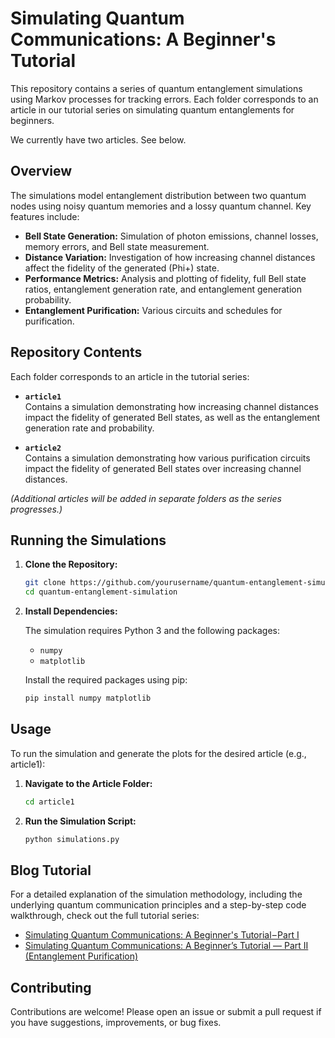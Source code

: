 # Simulating Quantum Communications: A Beginner's Tutorial

This repository contains a series of quantum entanglement simulations using Markov processes for tracking errors. Each folder corresponds to an article in our tutorial series on simulating quantum entanglements for beginners.

We currently have two articles. See below.

## Overview

The simulations model entanglement distribution between two quantum nodes using noisy quantum memories and a lossy quantum channel. Key features include:

- **Bell State Generation:** Simulation of photon emissions, channel losses, memory errors, and Bell state measurement.
- **Distance Variation:** Investigation of how increasing channel distances affect the fidelity of the generated (Phi+) state.
- **Performance Metrics:** Analysis and plotting of fidelity, full Bell state ratios, entanglement generation rate, and entanglement generation probability.
- **Entanglement Purification:** Various circuits and schedules for purification.

## Repository Contents

Each folder corresponds to an article in the tutorial series:

- **`article1`**  
  Contains a simulation demonstrating how increasing channel distances impact the fidelity of generated Bell states, as well as the entanglement generation rate and probability.

- **`article2`**  
  Contains a simulation demonstrating how various purification circuits impact the fidelity of generated Bell states over increasing channel distances.

*(Additional articles will be added in separate folders as the series progresses.)*

## Running the Simulations

1. **Clone the Repository:**

   ```bash
   git clone https://github.com/yourusername/quantum-entanglement-simulation.git
   cd quantum-entanglement-simulation
   ```

2. **Install Dependencies:**

   The simulation requires Python 3 and the following packages:
   - `numpy`
   - `matplotlib`

   Install the required packages using pip:

   ```bash
   pip install numpy matplotlib
   ```

## Usage

To run the simulation and generate the plots for the desired article (e.g., article1):

1. **Navigate to the Article Folder:**

   ```bash
   cd article1
   ```

2. **Run the Simulation Script:**

   ```bash
   python simulations.py
   ```

## Blog Tutorial

For a detailed explanation of the simulation methodology, including the underlying quantum communication principles and a step-by-step code walkthrough, check out the full tutorial series:  
- [Simulating Quantum Communications: A Beginner's Tutorial – Part I](https://medium.com/@amar.abane.phd/simulating-quantum-communications-a-beginners-tutorial-part-i-03224c2a4108)
- [Simulating Quantum Communications: A Beginner’s Tutorial — Part II (Entanglement Purification)](https://medium.com/@amar.abane.phd/simulating-quantum-communications-a-beginners-tutorial-part-ii-entanglement-purification-bedec75bf5a5)

## Contributing

Contributions are welcome! Please open an issue or submit a pull request if you have suggestions, improvements, or bug fixes.
